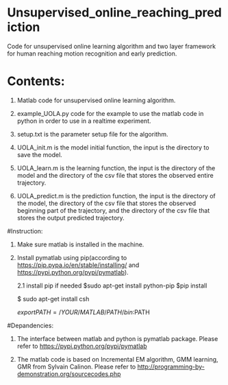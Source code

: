# Unsupervised_online_reaching_prediction
Code for unsupervised online learning algorithm and two layer framework for human reaching motion recognition and early prediction.

# Contents:
1. Matlab code for unsupervised online learning algorithm.

2. example_UOLA.py code for the example to use the matlab code in python in order to use in a realtime experiment.

3. setup.txt is the parameter setup file for the algorithm.

4. UOLA_init.m is the model initial function, the input is the directory to save the model.

5. UOLA_learn.m is the learning function, the input is the directory of the model and the directory of the csv file that stores the observed entire trajectory.

6. UOLA_predict.m is the prediction function, the input is the directory of the model, the directory of the csv file that stores the observed beginning part of the trajectory, and the directory of the csv file that stores the output predicted trajectory.

#Instruction:
1. Make sure matlab is installed in the machine.

2. Install pymatlab using pip(according to https://pip.pypa.io/en/stable/installing/ and https://pypi.python.org/pypi/pymatlab).

      2.1 install pip if needed
      $sudo apt-get install python-pip
      $pip install 

      $ sudo apt-get install csh
  
      $export PATH=/YOUR/MATLAB/PATH/bin:$PATH


#Depandencies:

1. The interface between matlab and python is pymatlab package. Please refer to https://pypi.python.org/pypi/pymatlab

2. The matlab code is based on Incremental EM algorithm, GMM learning, GMR from Sylvain Calinon. Please refer to http://programming-by-demonstration.org/sourcecodes.php
  

